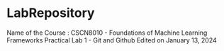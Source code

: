 # LabRepository
Name of the Course : CSCN8010 - Foundations of Machine Learning Frameworks
Practical Lab 1 - Git and Github
Edited on January 13, 2024
